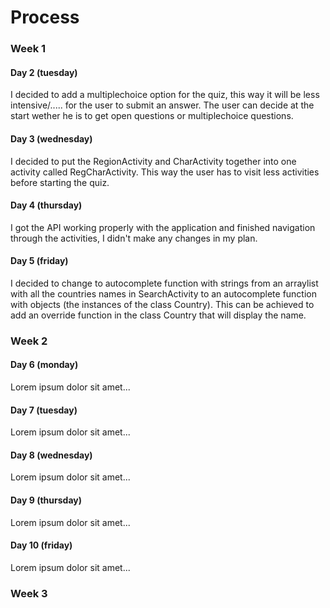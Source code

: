 # Process

### Week 1
#### Day 2 (tuesday)
I decided to add a multiplechoice option for the quiz, this way it will be less intensive/..... for the user to submit an answer. The user can decide at the start wether he is to get open questions or multiplechoice questions.

#### Day 3 (wednesday)
I decided to put the RegionActivity and CharActivity together into one activity called RegCharActivity. This way the user has to visit less activities before starting the quiz.

#### Day 4 (thursday)
I got the API working properly with the application and finished navigation through the activities, I didn't make any changes in my plan.

#### Day 5 (friday)
I decided to change to autocomplete function with strings from an arraylist with all the countries names in SearchActivity to an autocomplete function with objects (the instances of the class Country). This can be achieved to add an override function in the class Country that will display the name.

### Week 2
#### Day 6 (monday)
Lorem ipsum dolor sit amet...

#### Day 7 (tuesday)
Lorem ipsum dolor sit amet...

#### Day 8 (wednesday)
Lorem ipsum dolor sit amet...

#### Day 9 (thursday)
Lorem ipsum dolor sit amet...

#### Day 10 (friday)
Lorem ipsum dolor sit amet...

### Week 3
